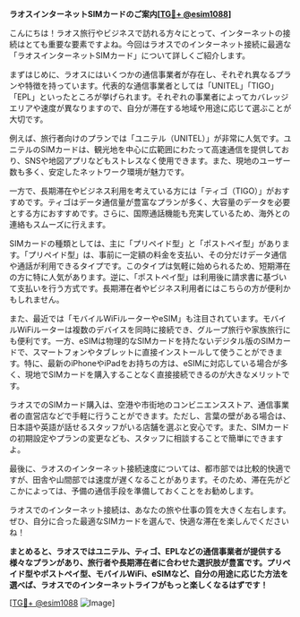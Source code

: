 **ラオスインターネットSIMカードのご案内[[TG💪+ @esim1088](https://t.me/s/esim1088)]**

こんにちは！ラオス旅行やビジネスで訪れる方々にとって、インターネットの接続はとても重要な要素ですよね。今回はラオスでのインターネット接続に最適な「ラオスインターネットSIMカード」について詳しくご紹介します。

まずはじめに、ラオスにはいくつかの通信事業者が存在し、それぞれ異なるプランや特徴を持っています。代表的な通信事業者としては「UNITEL」「TIGO」「EPL」といったところが挙げられます。それぞれの事業者によってカバレッジエリアや速度が異なりますので、自分が滞在する地域や用途に応じて選ぶことが大切です。

例えば、旅行者向けのプランでは「ユニテル（UNITEL）」が非常に人気です。ユニテルのSIMカードは、観光地を中心に広範囲にわたって高速通信を提供しており、SNSや地図アプリなどもストレスなく使用できます。また、現地のユーザー数も多く、安定したネットワーク環境が魅力です。

一方で、長期滞在やビジネス利用を考えている方には「ティゴ（TIGO）」がおすすめです。ティゴはデータ通信量が豊富なプランが多く、大容量のデータを必要とする方におすすめです。さらに、国際通話機能も充実しているため、海外との連絡もスムーズに行えます。

SIMカードの種類としては、主に「プリペイド型」と「ポストペイ型」があります。「プリペイド型」は、事前に一定額の料金を支払い、その分だけデータ通信や通話が利用できるタイプです。このタイプは気軽に始められるため、短期滞在の方に特に人気があります。逆に、「ポストペイ型」は利用後に請求書に基づいて支払いを行う方式です。長期滞在者やビジネス利用者にはこちらの方が便利かもしれません。

また、最近では「モバイルWiFiルーターやeSIM」も注目されています。モバイルWiFiルーターは複数のデバイスを同時に接続でき、グループ旅行や家族旅行にも便利です。一方、eSIMは物理的なSIMカードを持たないデジタル版のSIMカードで、スマートフォンやタブレットに直接インストールして使うことができます。特に、最新のiPhoneやiPadをお持ちの方は、eSIMに対応している場合が多く、現地でSIMカードを購入することなく直接接続できるのが大きなメリットです。

ラオスでのSIMカード購入は、空港や市街地のコンビニエンスストア、通信事業者の直営店などで手軽に行うことができます。ただし、言葉の壁がある場合は、日本語や英語が話せるスタッフがいる店舗を選ぶと安心です。また、SIMカードの初期設定やプランの変更なども、スタッフに相談することで簡単にできますよ。

最後に、ラオスのインターネット接続速度については、都市部では比較的快適ですが、田舎や山間部では速度が遅くなることがあります。そのため、滞在先がどこかによっては、予備の通信手段を準備しておくことをお勧めします。

ラオスでのインターネット接続は、あなたの旅や仕事の質を大きく左右します。ぜひ、自分に合った最適なSIMカードを選んで、快適な滞在を楽しんでくださいね！

**まとめると、ラオスではユニテル、ティゴ、EPLなどの通信事業者が提供する様々なプランがあり、旅行者や長期滞在者に合わせた選択肢が豊富です。プリペイド型やポストペイ型、モバイルWiFi、eSIMなど、自分の用途に応じた方法を選べば、ラオスでのインターネットライフがもっと楽しくなるはずです！**

[[TG💪+ @esim1088](https://t.me/s/esim1088) ![Image](https://i.postimg.cc/Y0z9fWf4/image.png)]